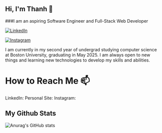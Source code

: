 ## Hi, I'm Thanh 👋


###I am an aspiring Software Engineer and Full-Stack Web Developer

[![LinkedIn](https://img.shields.io/badge/linkedin-%230077B5.svg?style=for-the-badge&logo=linkedin&logoColor=white)](https://www.linkedin.com/in/thanh910/)

[![Instagram](https://img.shields.io/badge/Instagram-%23E4405F.svg?style=for-the-badge&logo=Instagram&logoColor=white)](https://www.instagram.com/thanhthynh/)

I am currently in my second year of undergrad studying computer science at Boston University, graduating in May 2025. I am always open to new things and learning new technologies to develop my skills and abilities. 



# How to Reach Me 📫
LinkedIn:
Personal Site:
Instagram:

## My Github Stats
![Anurag's GitHub stats](https://github-readme-stats.vercel.app/api?username=anuraghazra&theme=midnight-purple&show_icons=true)


<!--
**thanh910/thanh910** is a ✨ _special_ ✨ repository because its `README.md` (this file) appears on your GitHub profile.

Here are some ideas to get you started:

- 🔭 I’m currently working on ...
- 🌱 I’m currently learning ...
- 👯 I’m looking to collaborate on ...
- 🤔 I’m looking for help with ...
- 💬 Ask me about ...
- 📫 How to reach me: ...
- 😄 Pronouns: ...
- ⚡ Fun fact: ...
-->
